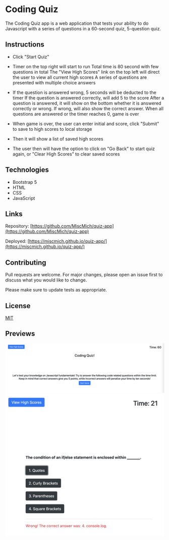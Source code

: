 # Coding Quiz

The Coding Quiz app is a web application that tests your ability to do Javascript with a series of questions in a 60-second quiz, 5-question quiz. 

## Instructions

- Click "Start Quiz"

- Timer on the top right will start to run Total time is 80 second with few questions in total The "View High Scores" link on the top left will direct the user to view all current high scores A series of questions are presented with multiple choice answers

- If the question is answered wrong, 5 seconds will be deducted to the timer If the question is answered correctly, will add 5 to the score After a question is answered, it will show on the bottom whether it is answered correctly or wrong. If wrong, will also show the correct answer. When all questions are answered or the timer reaches 0, game is over

- When game is over, the user can enter initial and score, click "Submit" to save to high scores to local storage

- Then it will show a list of saved high scores

- The user then will have the option to click on "Go Back" to start quiz again, or "Clear High Scores" to clear saved scores



## Technologies

- Bootstrap 5
- HTML 
- CSS
- JavaScript 


## Links
Repository: [https://github.com/MiscMich/quiz-app](https://github.com/MiscMich/quiz-app)

Deployed: [https://miscmich.github.io/quiz-app/](https://miscmich.github.io/quiz-app/)


## Contributing
Pull requests are welcome. For major changes, please open an issue first to discuss what you would like to change.

Please make sure to update tests as appropriate.

## License
[MIT](https://choosealicense.com/licenses/mit/)

## Previews

![alt-text](https://github.com/MiscMich/quiz-app/blob/main/preview-images/Screen%20Shot%202022-04-28%20at%2012.48.32%20PM.png?raw=true)
![alt-text](https://github.com/MiscMich/quiz-app/blob/main/preview-images/Screen%20Shot%202022-04-28%20at%2012.48.54%20PM.png?raw=true)

